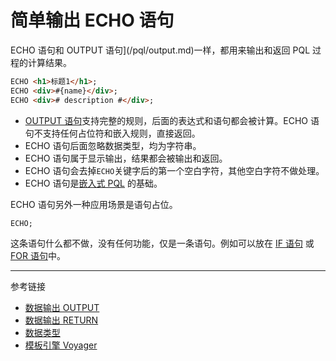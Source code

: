 # 简单输出 ECHO 语句

ECHO 语句和 OUTPUT 语句](/pql/output.md)一样，都用来输出和返回 PQL 过程的计算结果。

```html
ECHO <h1>标题1</h1>;
ECHO <div>#{name}</div>;
ECHO <div># description #</div>;
```

* [OUTPUT 语句](/pql/output.md)支持完整的规则，后面的表达式和语句都会被计算。ECHO 语句不支持任何占位符和嵌入规则，直接返回。
* ECHO 语句后面忽略数据类型，均为字符串。
* ECHO 语句属于显示输出，结果都会被输出和返回。
* ECHO 语句会去掉`ECHO`关键字后的第一个空白字符，其他空白字符不做处理。
* ECHO 语句是[嵌入式 PQL](/pql/embedded.md) 的基础。

ECHO 语句另外一种应用场景是语句占位。

```sql
ECHO;
```

这条语句什么都不做，没有任何功能，仅是一条语句。例如可以放在 [IF 语句](/pql/if.md) 或 [FOR 语句](/pql/for.md)中。

---
参考链接

* [数据输出 OUTPUT](/pql/output.md)
* [数据输出 RETURN](/pql/return.md)
* [数据类型](/pql/datatype.md)
* [模板引擎 Voyager](/voyager/overview.md)